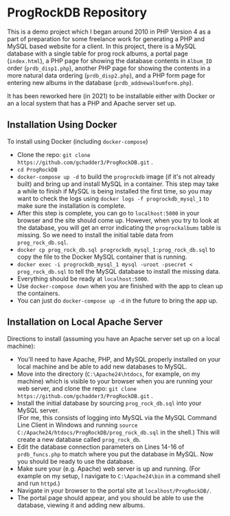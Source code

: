 # ProgRockDB Repository

This is a demo project which I began around 2010 in PHP Version 4 as a part of preparation 
for some freelance work for generating a PHP and MySQL based website for a client.  In this 
project, there is a MySQL database with a single table for prog rock albums, a portal page 
(`index.html`), a PHP page for showing the database contents in `Album_ID` order (`prdb_disp1.php`), 
another PHP page for showing the contents in a more natural data ordering (`prdb_disp2.php`), and 
a PHP form page for entering new albums in the database (`prdb_addnewalbumform.php`).

It has been reworked here (in 2021) to be installable either with Docker or an a local system 
that has a PHP and Apache server set up.

## Installation Using Docker

To install using Docker (including `docker-compose`)

* Clone the repo: `git clone https://github.com/gchadder3/ProgRockDB.git` .
* `cd ProgRockDB`
* `docker-compose up -d` to build the `progrockdb` image (if it's not already built) 
and bring up and install MySQL in a container.  This step may take a while to finish if 
MySQL is being installed the first time, so you may want to check the logs using 
`docker logs -f progrockdb_mysql_1` to make sure the installation is complete.
* After this step is complete, you can go to `localhost:5000` in your browser and the 
site should come up.  However, when you try to look at the database, you will get an error 
indicating the `progrockalbums` table is missing.  So we need to install the initial table 
data from `prog_rock_db.sql`.
* `docker cp prog_rock_db.sql progrockdb_mysql_1:prog_rock_db.sql` to copy the file to the Docker 
MySQL container that is running.
* `docker exec -i progrockdb_mysql_1 mysql -uroot -psecret < prog_rock_db.sql` to tell the MySQL 
database to install the missing data.
* Everything should be ready at `localhost:5000`.
* Use `docker-compose down` when you are finished with the app to clean up the containers.
* You can just do `docker-compose up -d` in the future to bring the app up.

## Installation on Local Apache Server

Directions to install (assuming you have an Apache server set up on a local machine):

* You'll need to have Apache, PHP, and MySQL properly installed on your local machine and 
be able to add new databases to MySQL.
* Move into the directory (`C:\Apache24\htdocs`, for example, on my machine) which is 
visible to your browser when you are running your web server, and clone the repo: 
`git clone https://github.com/gchadder3/ProgRockDB.git` .
* Install the initial database by sourcing `prog_rock_db.sql` into your MySQL server.  
(For me, this consists of logging into MySQL via the MySQL Command Line Client in Windows 
and running `source C:/Apache24/htdocs/ProgRockDB/prog_rock_db.sql` in the shell.)  This 
will create a new database called `prog_rock_db`.
* Edit the database connection parameters on Lines 14-16 of `prdb_funcs.php` to match 
where you put the database in MySQL.  Now you should be ready to use the database.
* Make sure your (e.g. Apache) web server is up and running.  (For example on my setup, 
I navigate to `C:\Apache24\bin` in a command shell and run `httpd`.)
* Navigate in your browser to the portal site at `localhost/ProgRockDB/`.
* The portal page should appear, and you should be able to use the database, viewing it
and adding new albums.